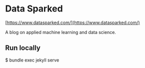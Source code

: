 # Data Sparked

[https://www.datasparked.com/](https://www.datasparked.com/)

A blog on applied machine learning and data science.


## Run locally

$ bundle exec jekyll serve

